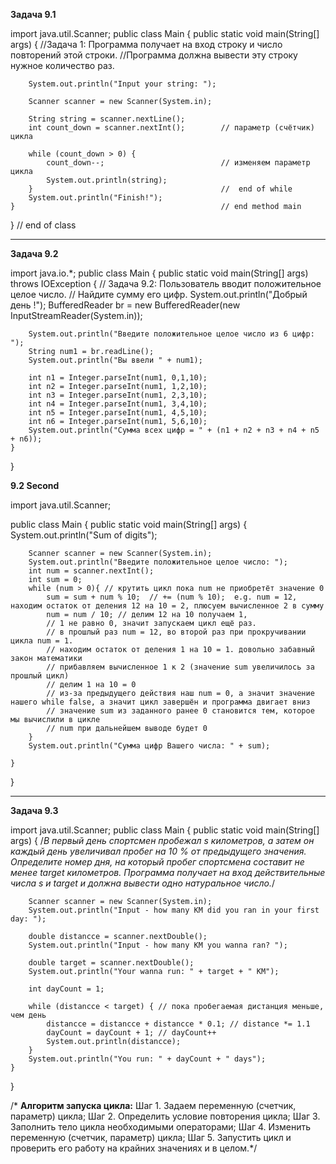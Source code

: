 **Задача 9.1**

import java.util.Scanner;
public class Main {
public static void main(String[] args) {
//Задача 1: Программа получает на вход строку и число повторений этой строки.
//Программа должна вывести эту строку нужное количество раз.

        System.out.println("Input your string: ");

        Scanner scanner = new Scanner(System.in);

        String string = scanner.nextLine();
        int count_down = scanner.nextInt();        // параметр (счётчик) цикла

        while (count_down > 0) {
            count_down--;                          // изменяем параметр цикла
            System.out.println(string);
        }                                          //  end of while
        System.out.println("Finish!");
    }                                              // end method main
}                                                  // end of class

_________________________________________________________

**Задача 9.2**

import java.io.*;
public class Main {
public static void main(String[] args) throws IOException {
//        Задача 9.2: Пользователь вводит положительное целое число.
//        Найдите сумму его цифр.
System.out.println("Добрый день !");
BufferedReader br = new BufferedReader(new InputStreamReader(System.in));

        System.out.println("Введите положительное целое число из 6 цифр: ");
        String num1 = br.readLine();
        System.out.println("Вы ввели " + num1);

        int n1 = Integer.parseInt(num1, 0,1,10);
        int n2 = Integer.parseInt(num1, 1,2,10);
        int n3 = Integer.parseInt(num1, 2,3,10);
        int n4 = Integer.parseInt(num1, 3,4,10);
        int n5 = Integer.parseInt(num1, 4,5,10);
        int n6 = Integer.parseInt(num1, 5,6,10);
        System.out.println("Сумма всех цифр = " + (n1 + n2 + n3 + n4 + n5 + n6));
    }
}

**9.2 Second**

import java.util.Scanner;

public class Main {
public static void main(String[] args) {
System.out.println("Sum of digits");

        Scanner scanner = new Scanner(System.in);
        System.out.println("Введите положительное целое число: ");
        int num = scanner.nextInt();
        int sum = 0;
        while (num > 0){ // крутить цикл пока num не приобретёт значение 0
            sum = sum + num % 10;  // += (num % 10);  e.g. num = 12, находим остаток от деления 12 на 10 = 2, плюсуем вычисленное 2 в сумму
            num = num / 10; // делим 12 на 10 получаем 1,
            // 1 не равно 0, значит запускаем цикл ещё раз.
            // в прошлый раз num = 12, во второй раз при прокручивании цикла num = 1.
            // находим остаток от деления 1 на 10 = 1. довольно забавный закон математики
            // прибавляем вычисленное 1 к 2 (значение sum увеличилось за прошлый цикл)
            // делим 1 на 10 = 0
            // из-за предыдущего действия наш num = 0, а значит значение нашего while false, а значит цикл завершён и программа двигает вниз
            // значение sum из заданного ранее 0 становится тем, которое мы вычислили в цикле
            // num при дальнейшем выводе будет 0
        }
        System.out.println("Сумма цифр Вашего числа: " + sum);

    }
}

_________________________________________________________

**Задача 9.3**

import java.util.Scanner;
public class Main {
public static void main(String[] args) {
/*В первый день спортсмен пробежал s километров,
а затем он каждый день увеличивал пробег на 10 % от предыдущего значения.
Определите номер дня, на который пробег спортсмена составит не менее target километров.
Программа получает на вход действительные числа s и target
и должна вывести одно натуральное число.*/

        Scanner scanner = new Scanner(System.in);
        System.out.println("Input - how many KM did you ran in your first day: ");

        double distancce = scanner.nextDouble();
        System.out.println("Input - how many KM you wanna ran? ");

        double target = scanner.nextDouble();
        System.out.println("Your wanna run: " + target + " KM");

        int dayCount = 1;

        while (distancce < target) { // пока пробегаемая дистанция меньше, чем день
            distancce = distancce + distancce * 0.1; // distance *= 1.1
            dayCount = dayCount + 1; // dayCount++
            System.out.println(distancce);
        }
        System.out.println("You run: " + dayCount + " days");
    }
}

/*      **Алгоритм запуска цикла:**
Шаг 1. Задаем переменную (счетчик, параметр) цикла;
Шаг 2. Определить условие повторения цикла;
Шаг 3. Заполнить тело цикла необходимыми операторами;
Шаг 4. Изменить переменную (счетчик, параметр) цикла;
Шаг 5. Запустить цикл и проверить его работу на крайних значениях и в целом.*/